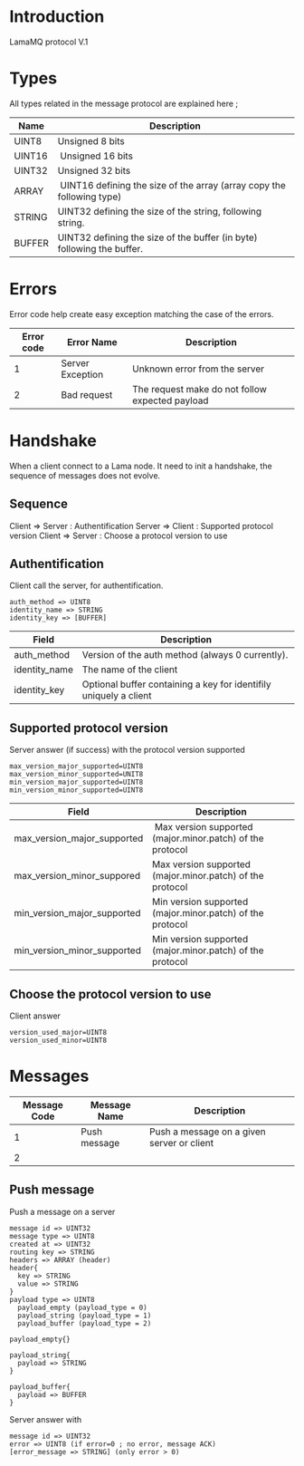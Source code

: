 # Introduction
LamaMQ protocol V.1

# Types
All types related in the message protocol are explained here ;

Name |  Description
-----|---------------
UINT8 | Unsigned 8 bits
UINT16 | Unsigned 16 bits
UINT32 | Unsigned 32 bits
ARRAY | UINT16 defining the size of the array (array copy the following type)
STRING | UINT32 defining the size of the string, following string.
BUFFER | UINT32 defining the size of the buffer (in byte) following the buffer.

# Errors
Error code help create easy exception matching the case of the errors.

Error code  | Error Name | Description 
-------------|--------------|-------------------------
 1   | Server Exception | Unknown error from the server 
 2   | Bad request | The request make do not follow expected payload 

# Handshake
When a client connect to a Lama node. It need to init a handshake, the sequence of messages does not evolve.

## Sequence
Client => Server : Authentification
Server => Client : Supported protocol version
Client => Server : Choose a protocol version to use

## Authentification

Client call the server, for authentification.
```
auth_method => UINT8
identity_name => STRING
identity_key => [BUFFER]
```

Field | Description
------|--------------
auth_method | Version of the auth method (always 0 currently).
identity_name | The name of the client
identity_key | Optional buffer containing a key for identifily uniquely a client

## Supported protocol version
Server answer (if success) with the protocol version supported

```
max_version_major_supported=UINT8
max_version_minor_supported=UNIT8
min_version_major_supported=UINT8
min_version_minor_supported=UINT8
```

Field | Description
-------|-----------
max_version_major_supported | Max version supported (major.minor.patch) of the protocol
max_version_minor_suppored | Max version supported (major.minor.patch) of the protocol
min_version_major_supported | Min version supported (major.minor.patch) of the protocol
min_version_minor_supported | Min version supported (major.minor.patch) of the protocol

## Choose the protocol version to use
Client answer
```
version_used_major=UINT8
version_used_minor=UINT8
```


# Messages

 Message Code | Message Name | Description 
-------------|---------------|--------------
1 | Push message | Push a message on a given server or client
2 | 

## Push message

Push a message on a server
```
message id => UINT32
message type => UINT8
created at => UINT32
routing key => STRING
headers => ARRAY (header)
header{
  key => STRING
  value => STRING
}
payload type => UINT8
  payload_empty (payload_type = 0)
  payload_string (payload_type = 1)
  payload_buffer (payload_type = 2)

payload_empty{}

payload_string{
  payload => STRING
}

payload_buffer{
  payload => BUFFER
}

```

Server answer with
```
message id => UINT32
error => UINT8 (if error=0 ; no error, message ACK)
[error_message => STRING] (only error > 0)
```
